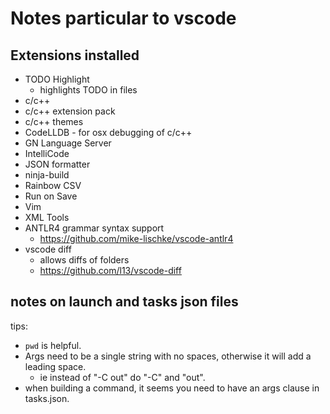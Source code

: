 # Notes particular to vscode

## Extensions installed

* TODO Highlight
	- highlights TODO in files
* c/c++
* c/c++ extension pack
* c/c++ themes
* CodeLLDB - for osx debugging of c/c++
* GN Language Server
* IntelliCode
* JSON formatter
* ninja-build
* Rainbow CSV
* Run on Save
* Vim
* XML Tools
* ANTLR4 grammar syntax support
	- https://github.com/mike-lischke/vscode-antlr4
* vscode diff
	- allows diffs of folders
	- https://github.com/l13/vscode-diff

## notes on launch and tasks json files

tips:

* `pwd` is helpful.  
* Args need to be a single string with no spaces, otherwise it will add a leading space.
	- ie instead of "-C out" do "-C" and "out".
* when building a command, it seems you need to have an args clause in tasks.json.

